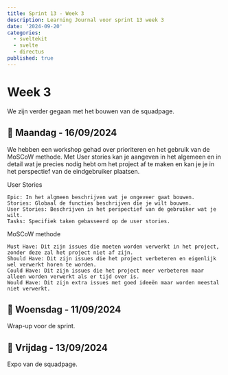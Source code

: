 ```yaml
---
title: Sprint 13 - Week 3
description: Learning Journal voor sprint 13 week 3
date: '2024-09-20'
categories:
  - sveltekit
  - svelte
  - directus
published: true
---
```


# Week 3
We zijn verder gegaan met het bouwen van de squadpage.

## 📅 Maandag - 16/09/2024
We hebben een workshop gehad over prioriteren en het gebruik van de MoSCoW methode.
Met User stories kan je aangeven in het algemeen en in detail wat je precies nodig hebt om het project
af te maken en kan je je in het perspectief van de eindgebruiker plaatsen.

User Stories
```
Epic: In het algmeen beschrijven wat je ongeveer gaat bouwen.
Stories: Globaal de functies beschrijven die je wilt bouwen.
User Stories: Beschrijven in het perspectief van de gebruiker wat je wilt.
Tasks: Specifiek taken gebasseerd op de user stories.
```

MoSCoW methode
```
Must Have: Dit zijn issues die moeten worden verwerkt in het project, zonder deze zal het project niet af zijn.
Should Have: Dit zijn issues die het project verbeteren en eigenlijk wel verwerkt horen te worden. 
Could Have: Dit zijn issues die het project meer verbeteren maar alleen worden verwerkt als er tijd over is.
Would Have: Dit zijn extra issues met goed ideeën maar worden meestal niet verwerkt.
```

## 📅 Woensdag - 11/09/2024
Wrap-up voor de sprint.

## 📅 Vrijdag - 13/09/2024
Expo van de squadpage.
